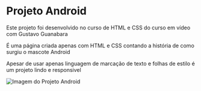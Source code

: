# Projeto Android

<p>Este projeto foi desenvolvido no curso de HTML e CSS do curso em vídeo com Gustavo Guanabara</p>

<p>É uma página criada apenas com HTML e CSS contando a história de como surgiu o mascote Android</p>

<p>Apesar de usar apenas linguagem de marcação de texto e folhas de estilo é um projeto lindo e responsivel</p>

<img src="https://i.imgur.com/Bx6a2zE.png" alt="Imagem do Projeto Android" />
